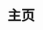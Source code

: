 ---
home: true
layout: BlogHome
icon: material-symbols:home-rounded
title: 主页
heroImage: NyanCat.gif
heroText: NekoBlog
heroFullScreen: true
bgImage: https://img.picgo.net/2024/09/07/ee616e79d7910502b35cfff3232b67091503002ae4b9bf348ea29d.png
bgImageDark: https://img.picgo.net/2024/09/07/536b9ee68eb212bfdb0cc47d5740e35f1503006f897fca4ceec932.jpg
tagline: ヾ(≧▽≦*)o 什么都想做馁喵~
projects:
  - icon: mingcute:code-fill
    name: Vue 学习笔记
    link: /vue/

#   - icon: link
#     name: 链接名称
#     desc: 链接详细描述
#     link: https://链接地址

#   - icon: book
#     name: 书籍名称
#     desc: 书籍详细描述
#     link: https://你的书籍链接

#   - icon: article
#     name: 文章名称
#     desc: 文章详细描述
#     link: https://你的文章链接

#   - icon: friend
#     name: 伙伴名称
#     desc: 伙伴详细介绍
#     link: https://你的伙伴链接

#   - icon: https://theme-hope-assets.vuejs.press/logo.svg
#     name: 自定义项目
#     desc: 自定义详细介绍
#     link: https://你的自定义链接

---